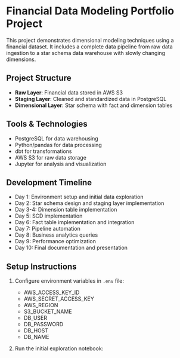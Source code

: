 # Financial Data Modeling Portfolio Project

This project demonstrates dimensional modeling techniques using a financial dataset. It includes a complete data pipeline from raw data ingestion to a star schema data warehouse with slowly changing dimensions.

## Project Structure

- **Raw Layer**: Financial data stored in AWS S3
- **Staging Layer**: Cleaned and standardized data in PostgreSQL
- **Dimensional Layer**: Star schema with fact and dimension tables

## Tools & Technologies

- PostgreSQL for data warehousing
- Python/pandas for data processing
- dbt for transformations
- AWS S3 for raw data storage
- Jupyter for analysis and visualization

## Development Timeline

- Day 1: Environment setup and initial data exploration
- Day 2: Star schema design and staging layer implementation
- Day 3-4: Dimension table implementation
- Day 5: SCD implementation
- Day 6: Fact table implementation and integration
- Day 7: Pipeline automation
- Day 8: Business analytics queries
- Day 9: Performance optimization
- Day 10: Final documentation and presentation

## Setup Instructions

1. Configure environment variables in `.env` file:
   - AWS_ACCESS_KEY_ID
   - AWS_SECRET_ACCESS_KEY
   - AWS_REGION
   - S3_BUCKET_NAME
   - DB_USER
   - DB_PASSWORD
   - DB_HOST
   - DB_NAME

2. Run the initial exploration notebook: